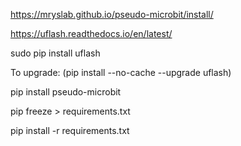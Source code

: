 
https://mryslab.github.io/pseudo-microbit/install/



https://uflash.readthedocs.io/en/latest/

sudo pip install uflash


To upgrade:
(pip install --no-cache --upgrade uflash)


pip install pseudo-microbit

pip freeze > requirements.txt

pip install -r requirements.txt